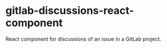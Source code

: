 # gitlab-discussions-react-component
React component for discussions of an issue in a GitLab project.
